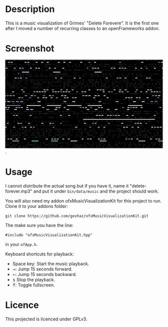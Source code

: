 # Description

This is a music visualization of Grimes' "Delete Forevere". It is the 
first one after I moved a number of recurring classes to an 
openFrameworks addon.

# Screenshot

![Screenshot from the visualization](screenshot01.png).

# Usage

I cannot distribute the actual song but if you have it, name it 
"delete-forever.mp3" and put it under `bin/data/music` and the project 
should work.

You will also need my addon ofxMusicVisualizationKit for this project to 
run. Clone it to your addons folder:

```
git clone https://github.com/gevhaz/ofxMusicVisualizationKit.git
```

The make sure you have the line:

```
#include "ofxMusicVisualizationKit.hpp"
```

in your `ofApp.h`.

Keyboard shortcuts for playback:

*   Space key: Start the music playback.
*   <kbd>→</kbd>: Jump 15 seconds forward.
*   <kbd>←</kbd>: Jump 15 seconds backward. 
*   <kbd>s</kbd> Stop the playback. 
*   <kbd>f</kbd>: Toggle fullscreen.

# Licence

This projected is licenced under GPLv3.
